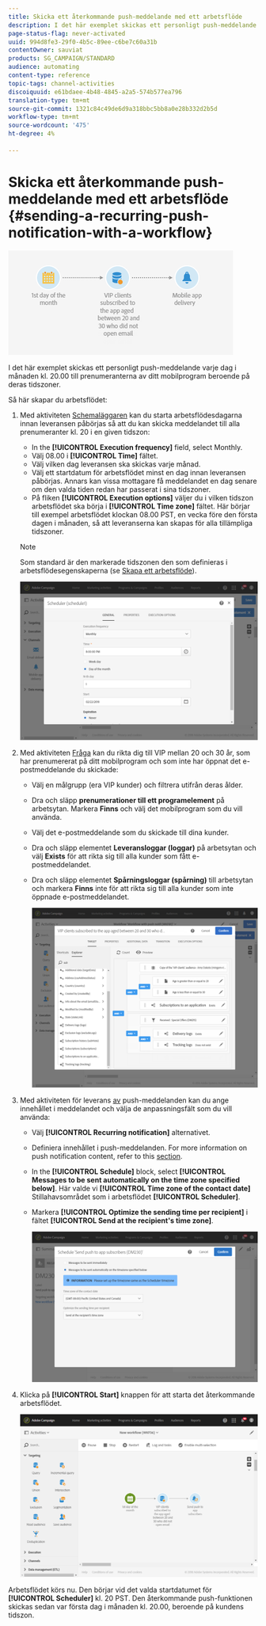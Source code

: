 ```yaml
---
title: Skicka ett återkommande push-meddelande med ett arbetsflöde
description: I det här exemplet skickas ett personligt push-meddelande varje dag i månaden kl. 20.00 till prenumeranterna av ditt mobilprogram beroende på deras tidszoner.
page-status-flag: never-activated
uuid: 994d8fe3-29f0-4b5c-89ee-c6be7c60a31b
contentOwner: sauviat
products: SG_CAMPAIGN/STANDARD
audience: automating
content-type: reference
topic-tags: channel-activities
discoiquuid: e61bdaee-4b48-4845-a2a5-574b577ea796
translation-type: tm+mt
source-git-commit: 1321c84c49de6d9a318bbc5bb8a0e28b332d2b5d
workflow-type: tm+mt
source-wordcount: '475'
ht-degree: 4%

---
```



# Skicka ett återkommande push-meddelande med ett arbetsflöde {#sending-a-recurring-push-notification-with-a-workflow}

![](assets/wkf_push_example_1.png)

I det här exemplet skickas ett personligt push-meddelande varje dag i månaden kl. 20.00 till prenumeranterna av ditt mobilprogram beroende på deras tidszoner.

Så här skapar du arbetsflödet:

1. Med aktiviteten [Schemaläggaren](../../automating/using/scheduler.md) kan du starta arbetsflödesdagarna innan leveransen påbörjas så att du kan skicka meddelandet till alla prenumeranter kl. 20 i en given tidszon:

   * In the **[!UICONTROL Execution frequency]** field, select Monthly.
   * Välj 08.00 i **[!UICONTROL Time]** fältet.
   * Välj vilken dag leveransen ska skickas varje månad.
   * Välj ett startdatum för arbetsflödet minst en dag innan leveransen påbörjas. Annars kan vissa mottagare få meddelandet en dag senare om den valda tiden redan har passerat i sina tidszoner.
   * På fliken **[!UICONTROL Execution options]** väljer du i vilken tidszon arbetsflödet ska börja i **[!UICONTROL Time zone]** fältet. Här börjar till exempel arbetsflödet klockan 08.00 PST, en vecka före den första dagen i månaden, så att leveranserna kan skapas för alla tillämpliga tidszoner.

   >[!NOTE]
   >
   >Som standard är den markerade tidszonen den som definieras i arbetsflödesegenskaperna (se [Skapa ett arbetsflöde](../../automating/using/building-a-workflow.md)).

   ![](assets/wkf_push_example_5.png)

1. Med aktiviteten [Fråga](../../automating/using/query.md) kan du rikta dig till VIP mellan 20 och 30 år, som har prenumererat på ditt mobilprogram och som inte har öppnat det e-postmeddelande du skickade:

   * Välj en målgrupp (era VIP kunder) och filtrera utifrån deras ålder.
   * Dra och släpp **prenumerationer till ett programelement** på arbetsytan. Markera **Finns** och välj det mobilprogram som du vill använda.
   * Välj det e-postmeddelande som du skickade till dina kunder.
   * Dra och släpp elementet **Leveransloggar (loggar)** på arbetsytan och välj **Exists** för att rikta sig till alla kunder som fått e-postmeddelandet.
   * Dra och släpp elementet **Spårningsloggar (spårning)** till arbetsytan och markera **Finns** inte för att rikta sig till alla kunder som inte öppnade e-postmeddelandet.

      ![](assets/wkf_push_example_2.png)

1. Med aktiviteten för leverans [av](../../automating/using/push-notification-delivery.md) push-meddelanden kan du ange innehållet i meddelandet och välja de anpassningsfält som du vill använda:

   * Välj **[!UICONTROL Recurring notification]** alternativet.
   * Definiera innehållet i push-meddelanden. For more information on push notification content, refer to this [section](../../channels/using/preparing-and-sending-a-push-notification.md).
   * In the **[!UICONTROL Schedule]** block, select **[!UICONTROL Messages to be sent automatically on the time zone specified below]**. Här valde vi **[!UICONTROL Time zone of the contact date]** Stillahavsområdet som i arbetsflödet **[!UICONTROL Scheduler]**.
   * Markera **[!UICONTROL Optimize the sending time per recipient]** i fältet **[!UICONTROL Send at the recipient's time zone]**.

      ![](assets/wkf_push_example_4.png)

1. Klicka på **[!UICONTROL Start]** knappen för att starta det återkommande arbetsflödet.

   ![](assets/wkf_push_example_3.png)

Arbetsflödet körs nu. Den börjar vid det valda startdatumet för **[!UICONTROL Scheduler]** kl. 20 PST. Den återkommande push-funktionen skickas sedan var första dag i månaden kl. 20.00, beroende på kundens tidszon.
